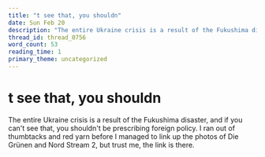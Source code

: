 ```yaml
---
title: "t see that, you shouldn"
date: Sun Feb 20
description: "The entire Ukraine crisis is a result of the Fukushima disaster, and if you can't see that, you shouldn't be prescribing foreign policy."
thread_id: thread_0756
word_count: 53
reading_time: 1
primary_theme: uncategorized
---
```


# t see that, you shouldn

The entire Ukraine crisis is a result of the Fukushima disaster, and if you can't see that, you shouldn't be prescribing foreign policy. I ran out of thumbtacks and red yarn before I managed to link up the photos of Die Grünen and Nord Stream 2, but trust me, the link is there.